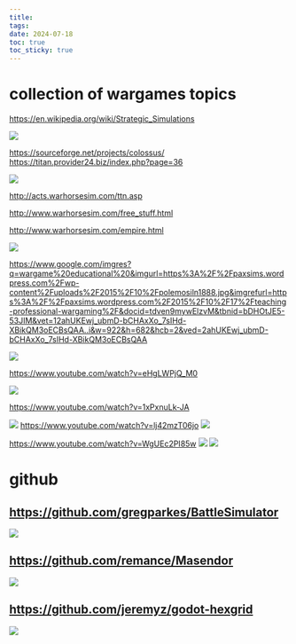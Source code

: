 ```yaml
---
title: 
tags: 
date: 2024-07-18
toc: true
toc_sticky: true
---
```




# collection  of wargames topics 

https://en.wikipedia.org/wiki/Strategic_Simulations


![](../_asset/2024-07-18-wargames_image_1.png)

https://sourceforge.net/projects/colossus/
https://titan.provider24.biz/index.php?page=36



![](../_asset/2024-07-18-wargames_image_2.png)


http://acts.warhorsesim.com/ttn.asp

http://www.warhorsesim.com/free_stuff.html

http://www.warhorsesim.com/empire.html

![](../_asset/2024-07-18-wargames_image_3.png)

https://www.google.com/imgres?q=wargame%20educational%20&imgurl=https%3A%2F%2Fpaxsims.wordpress.com%2Fwp-content%2Fuploads%2F2015%2F10%2Fpolemosiln1888.jpg&imgrefurl=https%3A%2F%2Fpaxsims.wordpress.com%2F2015%2F10%2F17%2Fteaching-professional-wargaming%2F&docid=tdven9mywElzvM&tbnid=bDHOtJE5-53JIM&vet=12ahUKEwj_ubmD-bCHAxXo_7sIHd-XBikQM3oECBsQAA..i&w=922&h=682&hcb=2&ved=2ahUKEwj_ubmD-bCHAxXo_7sIHd-XBikQM3oECBsQAA

![](../_asset/2024-07-18-wargames_image_4.png)



https://www.youtube.com/watch?v=eHgLWPjQ_M0

![](../_asset/2024-07-18-wargames_image_5.png)

https://www.youtube.com/watch?v=1xPxnuLk-JA 

![](../_asset/2024-07-18-wargames_image_6.png)
https://www.youtube.com/watch?v=lj42mzT06jo
![](../_asset/2024-07-18-wargames_image_7.png)

https://www.youtube.com/watch?v=WgUEc2PI85w
![](../_asset/2024-07-18-wargames_image_8.png)
![](../_asset/2024-07-18-wargames_image_9.png)
# github

## https://github.com/gregparkes/BattleSimulator

![](../_asset/2024-07-18-wargames_image_10.png)

## https://github.com/remance/Masendor

![](../_asset/2024-07-18-wargames_image_11.png)

## https://github.com/jeremyz/godot-hexgrid
![](../_asset/2024-07-18-wargames_image_12.png)